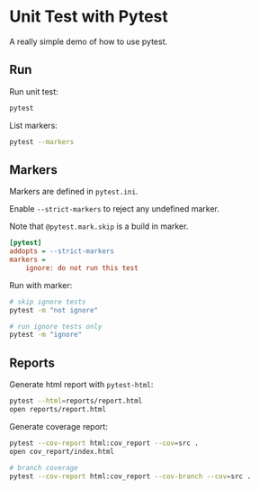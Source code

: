 # Unit Test with Pytest

A really simple demo of how to use pytest.

## Run

Run unit test:
```sh
pytest
```

List markers:
```sh
pytest --markers
```

## Markers

Markers are defined in `pytest.ini`.

Enable `--strict-markers` to reject any undefined marker.

Note that `@pytest.mark.skip` is a build in marker.

```ini
[pytest]
addopts = --strict-markers
markers =
    ignore: do not run this test
```

Run with marker:
```sh
# skip ignore tests
pytest -m "not ignore"

# run ignore tests only
pytest -m "ignore"
```

## Reports

Generate html report with `pytest-html`:

```sh
pytest --html=reports/report.html
open reports/report.html
```

Generate coverage report:
```sh
pytest --cov-report html:cov_report --cov=src .
open cov_report/index.html

# branch coverage
pytest --cov-report html:cov_report --cov-branch --cov=src .
```
